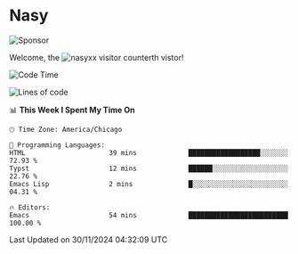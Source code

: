 # Nasy

<!--
<p align="center">
<img height="200" src="https://github-readme-stats.vercel.app/api?username=nasyxx&count_private=true&show_icons=true&theme=dracula&include_all_commits=true"/>
<img height="200" src="https://github-readme-stats.vercel.app/api/top-langs/?username=nasyxx&theme=dracula&hide=html,jupyter+notebook&count_private=true&show_icons=true"/>
</p>

  
----------------
-->

![Sponsor](https://img.shields.io/static/v1.svg?label=Sponsor&message=%E2%9D%A4&logo=GitHub&style=flat&color=pink)
 
Welcome, the ![nasyxx visitor counter](https://count.getloli.com/get/@nasyxx?theme=rule34)th vistor!
 
<!--START_SECTION:waka-->
![Code Time](http://img.shields.io/badge/Code%20Time-4%2C724%20hrs%2053%20mins-blue)

![Lines of code](https://img.shields.io/badge/From%20Hello%20World%20I%27ve%20Written-6.3%20million%20lines%20of%20code-blue)

📊 **This Week I Spent My Time On** 

```text
🕑︎ Time Zone: America/Chicago

💬 Programming Languages: 
HTML                     39 mins             ██████████████████░░░░░░░   72.93 % 
Typst                    12 mins             ██████░░░░░░░░░░░░░░░░░░░   22.76 % 
Emacs Lisp               2 mins              █░░░░░░░░░░░░░░░░░░░░░░░░   04.31 % 

🔥 Editors: 
Emacs                    54 mins             █████████████████████████   100.00 % 
```


 Last Updated on 30/11/2024 04:32:09 UTC
<!--END_SECTION:waka-->

<!-- ![visitors](https://visitor-badge.laobi.icu/badge?page_id=nasyxx.nasyxx) -->
